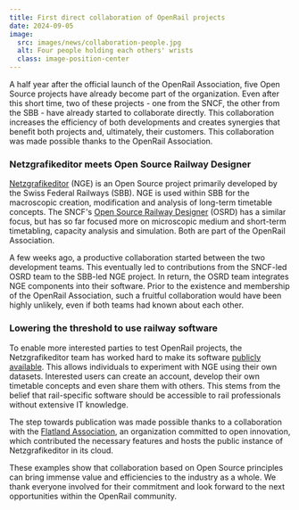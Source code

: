 ```yaml
---
title: First direct collaboration of OpenRail projects
date: 2024-09-05
image:
  src: images/news/collaboration-people.jpg
  alt: Four people holding each others' wrists
  class: image-position-center
---
```


A half year after the official launch of the OpenRail Association, five Open Source projects have already become part of the organization. Even after this short time, two of these projects - one from the SNCF, the other from the SBB - have already started to collaborate directly. This collaboration increases the efficiency of both developments and creates synergies that benefit both projects and, ultimately, their customers. This collaboration was made possible thanks to the OpenRail Association.

### Netzgrafikeditor meets Open Source Railway Designer

[Netzgrafikeditor](https://github.com/SchweizerischeBundesbahnen/netzgrafik-editor-frontend) (NGE) is an Open Source project primarily developed by the Swiss Federal Railways (SBB). NGE is used within SBB for the macroscopic creation, modification and analysis of long-term timetable concepts. The SNCF's [Open Source Railway Designer](https://github.com/OpenRailAssociation/osrd) (OSRD) has a similar focus, but has so far focused more on microscopic medium and short-term timetabling, capacity analysis and simulation. Both are part of the OpenRail Association.

A few weeks ago, a productive collaboration started between the two development teams. This eventually led to contributions from the SNCF-led OSRD team to the SBB-led NGE project. In return, the OSRD team integrates NGE components into their software. Prior to the existence and membership of the OpenRail Association, such a fruitful collaboration would have been highly unlikely, even if both teams had known about each other.

### Lowering the threshold to use railway software

To enable more interested parties to test OpenRail projects, the Netzgrafikeditor team has worked hard to make its software [publicly available](https://nge.flatland.cloud/). This allows individuals to experiment with NGE using their own datasets. Interested users can create an account, develop their own timetable concepts and even share them with others. This stems from the belief that rail-specific software should be accessible to rail professionals without extensive IT knowledge.

The step towards publication was made possible thanks to a collaboration with the [Flatland Association](https://www.flatland-association.org/), an organization committed to open innovation, which contributed the necessary features and hosts the public instance of Netzgrafikeditor in its cloud.

These examples show that collaboration based on Open Source principles can bring immense value and efficiencies to the industry as a whole. We thank everyone involved for their commitment and look forward to the next opportunities within the OpenRail community.
